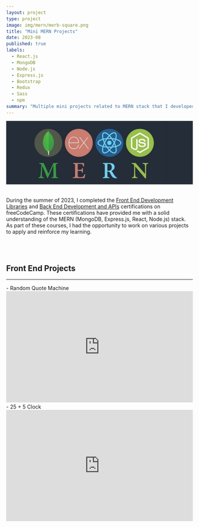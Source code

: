 ```yaml
---
layout: project
type: project
image: img/mern/merb-square.png
title: "Mini MERN Projects"
date: 2023-08
published: true
labels:
  - React.js
  - MongoDB
  - Node.js
  - Express.js
  - Bootstrap
  - Redux
  - Sass
  - npm
summary: "Multiple mini projects related to MERN stack that I developed."
---
```


<img class="img-fluid rounded d-block mx-auto" src="../img/mern/mern-header.jpg">
<br/>
<br/>

During the summer of 2023, I completed the [Front End Development Libraries](https://www.freecodecamp.org/learn/front-end-development-libraries/) and [Back End Development and APIs](https://www.freecodecamp.org/learn/back-end-development-and-apis/) certifications on freeCodeCamp. These certifications have provided me with a solid understanding of the MERN (MongoDB, Express.js, React, Node.js) stack. As part of these courses, I had the opportunity to work on various projects to apply and reinforce my learning.

<br/>
<br/>

## Front End Projects

<hr>
- Random Quote Machine
<iframe height="300" style="width: 100%;" scrolling="no" title="Random Quote Machine" src="https://codepen.io/Wanjing-Yang/embed/vYQmXxm?default-tab=js%2Cresult" frameborder="no" loading="lazy" allowtransparency="true" allowfullscreen="true">
  See the Pen <a href="https://codepen.io/Wanjing-Yang/pen/vYQmXxm">
  Random Quote Machine</a> by Wanjing Yang (<a href="https://codepen.io/Wanjing-Yang">@Wanjing-Yang</a>)
  on <a href="https://codepen.io">CodePen</a>.
</iframe>
- 25 + 5 Clock
<iframe height="300" style="width: 100%;" scrolling="no" title="25+5 Clock" src="https://codepen.io/Wanjing-Yang/embed/WNYWVqq?default-tab=js%2Cresult" frameborder="no" loading="lazy" allowtransparency="true" allowfullscreen="true">
  See the Pen <a href="https://codepen.io/Wanjing-Yang/pen/WNYWVqq">
  25+5 Clock</a> by Wanjing Yang (<a href="https://codepen.io/Wanjing-Yang">@Wanjing-Yang</a>)
  on <a href="https://codepen.io">CodePen</a>.
</iframe>